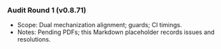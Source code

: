 ### Audit Round 1 (v0.8.71)

- Scope: Dual mechanization alignment; guards; CI timings.
- Notes: Pending PDFs; this Markdown placeholder records issues and resolutions.
